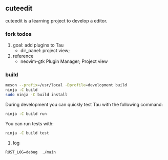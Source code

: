 ## cuteedit
   cuteedit is a learning project to develop a editor.

### fork todos
1. goal: add plugins to Tau
   - dir_panel: project view;
1. reference
   - neovim-gtk   Plugin Manager; Project view

### build
```sh
meson --prefix=/usr/local -Dprofile=development build
ninja -C build
sudo ninja -C build install 
```

During development you can quickly test Tau with the following command:

```sh
ninja -C build run
```

You can run tests with:

```sh
ninja -C build test
```

1. log
```
RUST_LOG=debug  ./main    
